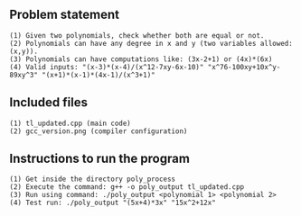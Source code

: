 ## Problem statement
    (1) Given two polynomials, check whether both are equal or not.
    (2) Polynomials can have any degree in x and y (two variables allowed: (x,y)).
    (3) Polynomials can have computations like: (3x-2+1) or (4x)*(6x)
    (4) Valid inputs: "(x-3)*(x-4)/(x^12-7xy-6x-10)" "x^76-100xy+10x^y-89xy^3" "(x+1)*(x-1)*(4x-1)/(x^3+1)"

## Included files
    (1) tl_updated.cpp (main code)
    (2) gcc_version.png (compiler configuration)

## Instructions to run the program
    (1) Get inside the directory poly_process
    (2) Execute the command: g++ -o poly_output tl_updated.cpp
    (3) Run using command: ./poly_output <polynomial 1> <polynomial 2>
    (4) Test run: ./poly_output "(5x+4)*3x" "15x^2+12x"
